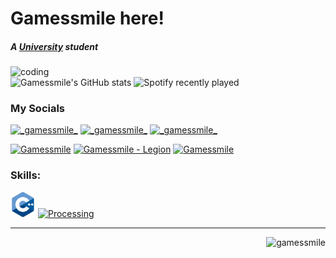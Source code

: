 <h1 align="left">Gamessmile here!</h1></p><h5 align="left">A <a href=http://web.dmi.unict.it/corsi/l-31>University</a> student</h5>

<img align="left" alt="coding" width="490" src=https://64.media.tumblr.com/ad0ebf01e41a015c039de09eba75e0ca/tumblr_oz6ok0UkdK1w4t58uo1_540.gif>

![Gamessmile's GitHub stats](https://github-readme-stats.vercel.app/api?username=Gamessmile&show_icons=true&theme=radical)
![Spotify recently played](https://spotify-recently-played-readme.vercel.app/api?user=jeffreyca16&count=1)


<h3 align="left">My Socials</h3>
<p align="left">
<a href="https://instagram.com/_gamessmile_" target="blank"><img align=center" src="https://cdn.icon-icons.com/icons2/1753/PNG/512/iconfinder-social-media-applications-3instagram-4102579_113804.png" alt="_gamessmile_" height="40" width"50" /></a>
<a href="https://www.youtube.com/channel/UCNpOZ-9ZIvM6wcIyBqYyIdQ" target="blank"><img align=center" src="https://cdn.icon-icons.com/icons2/1211/PNG/512/1491579609-yumminkysocialmedia08_83079.png" alt="_gamessmile_" height="40" width"50" /></a>
<a href="https://tiktok.com/@_gamessmile_" target="blank"><img align=center" src="https://cdn.icon-icons.com/icons2/2864/PNG/512/tiktok_logo_icon_181737.png" alt="_gamessmile_" height="40" width"50" /></a>
</p>
<p align="left">
<a href="https://steamcommunity.com/id/iocomando/" target="blank"><img align=center" src="https://cdn.icon-icons.com/icons2/2108/PNG/512/steam_icon_130822.png" alt="Gamessmile" height="40" width"50" /></a>
<a href="https://discord.com/users/327529848941576194" target="blank"><img align=center" src="https://cdn.icon-icons.com/icons2/2108/PNG/512/discord_icon_130958.png" alt="Gamessmile - Legion" height="40" width"50" /></a>
<a href="https://t.me/Gamessmile" target="blank"><img align=center" src="https://cdn.icon-icons.com/icons2/2108/PNG/512/telegram_icon_130816.png" alt="Gamessmile" height="40" width"50" /></a>
</p>

<h3 align="left">Skills:</h3>
<a href="https://it.wikipedia.org/wiki/C%2B%2B" target="blank"><img align=center" src="https://raw.githubusercontent.com/devicons/devicon/master/icons/cplusplus/cplusplus-original.svg" alt="C++" height="40" width"50" /></a>
<a href="https://processing.org/" target="blank"><img align=center" src="https://upload.wikimedia.org/wikipedia/commons/c/cb/Processing_2021_logo.svg" alt="Processing" height="40" width"50" /></a>
<hr>

<p align="right"> <img width="100" src="https://komarev.com/ghpvc/?username=gamessmile&label=Profile%20views&color=a926d9&style=plastic" alt="gamessmile" /> </p>




